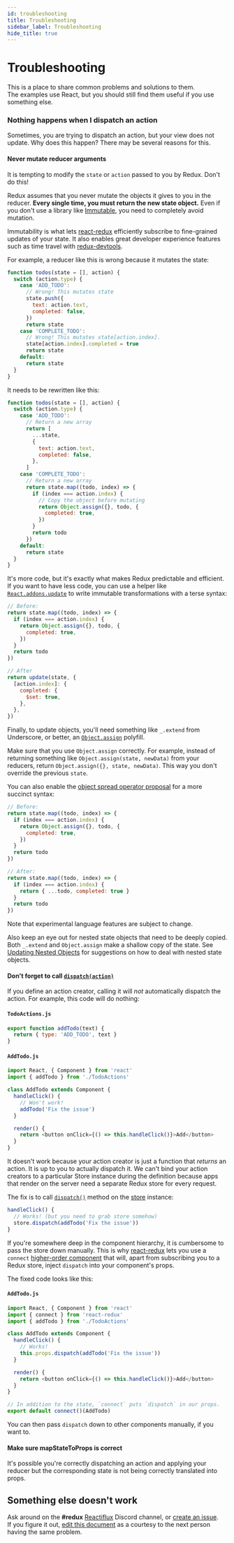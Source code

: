 ```yaml
---
id: troubleshooting
title: Troubleshooting
sidebar_label: Troubleshooting
hide_title: true
---
```


# Troubleshooting

This is a place to share common problems and solutions to them.  
The examples use React, but you should still find them useful if you use something else.

### Nothing happens when I dispatch an action

Sometimes, you are trying to dispatch an action, but your view does not update. Why does this happen? There may be several reasons for this.

#### Never mutate reducer arguments

It is tempting to modify the `state` or `action` passed to you by Redux. Don't do this!

Redux assumes that you never mutate the objects it gives to you in the reducer. **Every single time, you must return the new state object.** Even if you don't use a library like [Immutable](https://facebook.github.io/immutable-js/), you need to completely avoid mutation.

Immutability is what lets [react-redux](https://github.com/gaearon/react-redux) efficiently subscribe to fine-grained updates of your state. It also enables great developer experience features such as time travel with [redux-devtools](http://github.com/reduxjs/redux-devtools).

For example, a reducer like this is wrong because it mutates the state:

```js
function todos(state = [], action) {
  switch (action.type) {
    case 'ADD_TODO':
      // Wrong! This mutates state
      state.push({
        text: action.text,
        completed: false,
      })
      return state
    case 'COMPLETE_TODO':
      // Wrong! This mutates state[action.index].
      state[action.index].completed = true
      return state
    default:
      return state
  }
}
```

It needs to be rewritten like this:

```js
function todos(state = [], action) {
  switch (action.type) {
    case 'ADD_TODO':
      // Return a new array
      return [
        ...state,
        {
          text: action.text,
          completed: false,
        },
      ]
    case 'COMPLETE_TODO':
      // Return a new array
      return state.map((todo, index) => {
        if (index === action.index) {
          // Copy the object before mutating
          return Object.assign({}, todo, {
            completed: true,
          })
        }
        return todo
      })
    default:
      return state
  }
}
```

It's more code, but it's exactly what makes Redux predictable and efficient. If you want to have less code, you can use a helper like [`React.addons.update`](https://facebook.github.io/react/docs/update.html) to write immutable transformations with a terse syntax:

```js
// Before:
return state.map((todo, index) => {
  if (index === action.index) {
    return Object.assign({}, todo, {
      completed: true,
    })
  }
  return todo
})

// After
return update(state, {
  [action.index]: {
    completed: {
      $set: true,
    },
  },
})
```

Finally, to update objects, you'll need something like `_.extend` from Underscore, or better, an [`Object.assign`](https://developer.mozilla.org/en/docs/Web/JavaScript/Reference/Global_Objects/Object/assign) polyfill.

Make sure that you use `Object.assign` correctly. For example, instead of returning something like `Object.assign(state, newData)` from your reducers, return `Object.assign({}, state, newData)`. This way you don't override the previous `state`.

You can also enable the [object spread operator proposal](recipes/UsingObjectSpreadOperator.md) for a more succinct syntax:

```js
// Before:
return state.map((todo, index) => {
  if (index === action.index) {
    return Object.assign({}, todo, {
      completed: true,
    })
  }
  return todo
})

// After:
return state.map((todo, index) => {
  if (index === action.index) {
    return { ...todo, completed: true }
  }
  return todo
})
```

Note that experimental language features are subject to change.

Also keep an eye out for nested state objects that need to be deeply copied. Both `_.extend` and `Object.assign` make a shallow copy of the state. See [Updating Nested Objects](./recipes/structuring-reducers/ImmutableUpdatePatterns.md#updating-nested-objects) for suggestions on how to deal with nested state objects.

#### Don't forget to call [`dispatch(action)`](api/Store.md#dispatchaction)

If you define an action creator, calling it will _not_ automatically dispatch the action. For example, this code will do nothing:

#### `TodoActions.js`

```js
export function addTodo(text) {
  return { type: 'ADD_TODO', text }
}
```

#### `AddTodo.js`

```js
import React, { Component } from 'react'
import { addTodo } from './TodoActions'

class AddTodo extends Component {
  handleClick() {
    // Won't work!
    addTodo('Fix the issue')
  }

  render() {
    return <button onClick={() => this.handleClick()}>Add</button>
  }
}
```

It doesn't work because your action creator is just a function that _returns_ an action. It is up to you to actually dispatch it. We can't bind your action creators to a particular Store instance during the definition because apps that render on the server need a separate Redux store for every request.

The fix is to call [`dispatch()`](api/Store.md#dispatchaction) method on the [store](api/Store.md) instance:

```js
handleClick() {
  // Works! (but you need to grab store somehow)
  store.dispatch(addTodo('Fix the issue'))
}
```

If you're somewhere deep in the component hierarchy, it is cumbersome to pass the store down manually. This is why [react-redux](https://github.com/gaearon/react-redux) lets you use a `connect` [higher-order component](https://medium.com/@dan_abramov/mixins-are-dead-long-live-higher-order-components-94a0d2f9e750) that will, apart from subscribing you to a Redux store, inject `dispatch` into your component's props.

The fixed code looks like this:

#### `AddTodo.js`

```js
import React, { Component } from 'react'
import { connect } from 'react-redux'
import { addTodo } from './TodoActions'

class AddTodo extends Component {
  handleClick() {
    // Works!
    this.props.dispatch(addTodo('Fix the issue'))
  }

  render() {
    return <button onClick={() => this.handleClick()}>Add</button>
  }
}

// In addition to the state, `connect` puts `dispatch` in our props.
export default connect()(AddTodo)
```

You can then pass `dispatch` down to other components manually, if you want to.

#### Make sure mapStateToProps is correct

It's possible you're correctly dispatching an action and applying your reducer but the corresponding state is not being correctly translated into props.

## Something else doesn't work

Ask around on the **#redux** [Reactiflux](http://reactiflux.com/) Discord channel, or [create an issue](https://github.com/reduxjs/redux/issues).  
If you figure it out, [edit this document](https://github.com/reduxjs/redux/edit/master/docs/Troubleshooting.md) as a courtesy to the next person having the same problem.
